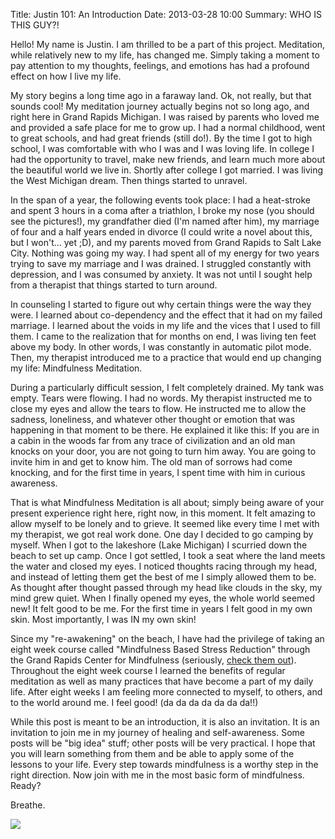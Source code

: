 Title: Justin 101: An Introduction
Date: 2013-03-28 10:00
Summary: WHO IS THIS GUY?!

Hello! My name is Justin. I am thrilled to be a part of this project. Meditation, while relatively new to my life, has changed me. Simply taking a moment to pay attention to my thoughts, feelings, and emotions has had a profound effect on how I live my life.

My story begins a long time ago in a faraway land. Ok, not really, but that sounds cool! My meditation journey actually begins not so long ago, and right here in Grand Rapids Michigan. I was raised by parents who loved me and provided a safe place for me to grow up. I had a normal childhood, went to great schools, and had great friends (still do!). By the time I got to high school, I was comfortable with who I was and I was loving life. In college I had the opportunity to travel, make new friends, and learn much more about the beautiful world we live in. Shortly after college I got married. I was living the West Michigan dream. Then things started to unravel.

In the span of a year, the following events took place: I had a heat-stroke and spent 3 hours in a coma after a triathlon, I broke my nose (you should see the pictures!), my grandfather died (I'm named after him), my marriage of four and a half years ended in divorce (I could write a novel about this, but I won't... yet ;D), and my parents moved from Grand Rapids to Salt Lake City. Nothing was going my way. I had spent all of my energy for two years trying to save my marriage and I was drained. I struggled constantly with depression, and I was consumed by anxiety. It was not until I sought help from a therapist that things started to turn around.

In counseling I started to figure out why certain things were the way they were. I learned about co-dependency and the effect that it had on my failed marriage. I learned about the voids in my life and the vices that I used to fill them. I came to the realization that for months on end, I was living ten feet above my body. In other words, I was constantly in automatic pilot mode. Then, my therapist introduced me to a practice that would end up changing my life: Mindfulness Meditation.

During a particularly difficult session, I felt completely drained. My tank was empty. Tears were flowing. I had no words. My therapist instructed me to close my eyes and allow the tears to flow. He instructed me to allow the sadness, loneliness, and whatever other thought or emotion that was happening in that moment to be there. He explained it like this: If you are in a cabin in the woods far from any trace of civilization and an old man knocks on your door, you are not going to turn him away. You are going to invite him in and get to know him. The old man of sorrows had come knocking, and for the first time in years, I spent time with him in curious awareness.

That is what Mindfulness Meditation is all about; simply being aware of your present experience right here, right now, in this moment. It felt amazing to allow myself to be lonely and to grieve. It seemed like every time I met with my therapist, we got real work done. One day I decided to go camping by myself. When I got to the lakeshore (Lake Michigan) I scurried down the beach to set up camp. Once I got settled, I took a seat where the land meets the water and closed my eyes. I noticed thoughts racing through my head, and instead of letting them get the best of me I simply allowed them to be. As thought after thought passed through my head like clouds in the sky, my mind grew quiet. When I finally opened my eyes, the whole world seemed new! It felt good to be me. For the first time in years I felt good in my own skin. Most importantly, I was IN my own skin!

Since my "re-awakening" on the beach, I have had the privilege of taking an eight week course called "Mindfulness Based Stress Reduction" through the Grand Rapids Center for Mindfulness (seriously, <a href="http://www.grandrapidscenterformindfulness.com/" target="_blank">check them out</a>). Throughout the eight week course I learned the benefits of regular meditation as well as many practices that have become a part of my daily life. After eight weeks I am feeling more connected to myself, to others, and to the world around me. I feel good! (da da da da da da da!!) 

While this post is meant to be an introduction, it is also an invitation. It is an invitation to join me in my journey of healing and self-awareness. Some posts will be "big idea" stuff; other posts will be very practical. I hope that you will learn something from them and be able to apply some of the lessons to your life. Every step towards mindfulness is a worthy step in the right direction. Now join with me in the most basic form of mindfulness. Ready?

Breathe.

<a class="fresco" href="{filename}/images/jd.jpg"><img class="cap" src="{filename}/images/jd.jpg" /></a>